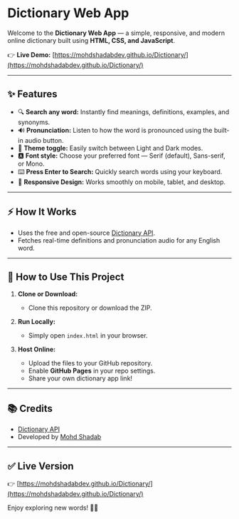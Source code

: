 # Dictionary Web App

Welcome to the **Dictionary Web App** — a simple, responsive, and modern online dictionary built using **HTML, CSS, and JavaScript**.

👉 **Live Demo:** [https://mohdshadabdev.github.io/Dictionary/](https://mohdshadabdev.github.io/Dictionary/)

---

## ✨ Features

- 🔍 **Search any word:** Instantly find meanings, definitions, examples, and synonyms.
- 🔊 **Pronunciation:** Listen to how the word is pronounced using the built-in audio button.
- 🌙 **Theme toggle:** Easily switch between Light and Dark modes.
- 🅰️ **Font style:** Choose your preferred font — Serif (default), Sans-serif, or Mono.
- ⌨️ **Press Enter to Search:** Quickly search words using your keyboard.
- 📱 **Responsive Design:** Works smoothly on mobile, tablet, and desktop.

---

## ⚡ How It Works

- Uses the free and open-source [Dictionary API](https://dictionaryapi.dev/).
- Fetches real-time definitions and pronunciation audio for any English word.

---

## 🚀 How to Use This Project

1. **Clone or Download:**
   - Clone this repository or download the ZIP.

2. **Run Locally:**
   - Simply open `index.html` in your browser.

3. **Host Online:**
   - Upload the files to your GitHub repository.
   - Enable **GitHub Pages** in your repo settings.
   - Share your own dictionary app link!

---

## 📚 Credits

- [Dictionary API](https://dictionaryapi.dev/)
- Developed by [Mohd Shadab](https://github.com/mohdshadabdev)

---

## ✅ Live Version

👉 [https://mohdshadabdev.github.io/Dictionary/](https://mohdshadabdev.github.io/Dictionary/)

Enjoy exploring new words! 🚀✨
